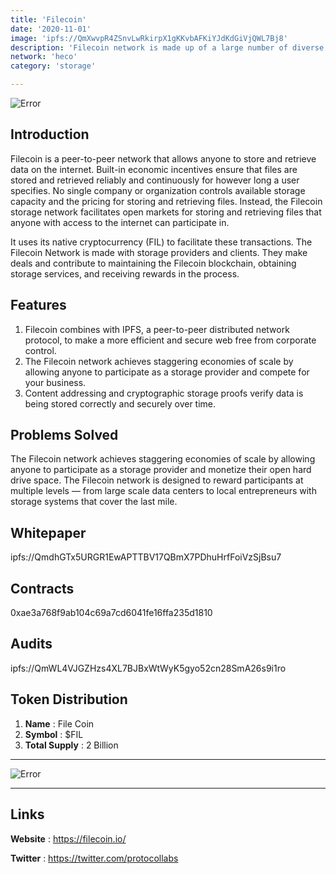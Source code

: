 ```yaml
---
title: 'Filecoin'
date: '2020-11-01'
image: 'ipfs://QmXwvpR4ZSnvLwRkirpX1gKKvbAFKiYJdKdGiVjQWL7Bj8'
description: 'Filecoin network is made up of a large number of diverse storage providers and developers.'
network: 'heco'
category: 'storage'

---
```


![Error](ipfs://QmP5qkPgUoGwmS6zBusSWDXuwz7NdmkV7LooM3Hz2jwLPd)

## Introduction

Filecoin is a peer-to-peer network that allows anyone to store and retrieve data on the internet. Built-in economic incentives ensure that files are stored and retrieved reliably and continuously for however long a user specifies. No single company or organization controls available storage capacity and the pricing for storing and retrieving files. Instead, the Filecoin storage network facilitates open markets for storing and retrieving files that anyone with access to the internet can participate in. 

It uses its native cryptocurrency (FIL) to facilitate these transactions. The Filecoin Network is made with storage providers and clients. They make deals and contribute to maintaining the Filecoin blockchain, obtaining storage services, and receiving rewards in the process.


## Features

1. Filecoin combines with IPFS, a peer-to-peer distributed network protocol, to make a more efficient and secure web free from corporate control.
2. The Filecoin network achieves staggering economies of scale by allowing anyone to participate as a storage provider and compete for your business.
3. Content addressing and cryptographic storage proofs verify data is being stored correctly and securely over time.


## Problems Solved

The Filecoin network achieves staggering economies of scale by allowing anyone to participate as a storage provider and monetize their open hard drive space.
The Filecoin network is designed to reward participants at multiple levels — from large scale data centers to local entrepreneurs with storage systems that cover the last mile.


## Whitepaper

ipfs://QmdhGTx5URGR1EwAPTTBV17QBmX7PDhuHrfFoiVzSjBsu7

## Contracts

0xae3a768f9ab104c69a7cd6041fe16ffa235d1810

## Audits

ipfs://QmWL4VJGZHzs4XL7BJBxWtWyK5gyo52cn28SmA26s9i1ro

## Token Distribution

1. **Name** : File Coin
2. **Symbol** : $FIL
3. **Total Supply** : 2 Billion

---

![Error](ipfs://QmeqGFojQjV4ew1VSXwiwmd7jS6f5aE6UrXxCz4wwmLu37)


---

## Links

**Website** : <https://filecoin.io/>

**Twitter** : <https://twitter.com/protocollabs>
